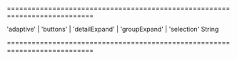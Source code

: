 ===========================================================================
<!--acceptValues-->'adaptive' | 'buttons' | 'detailExpand' | 'groupExpand' | 'selection'<!--/acceptValues-->
<!--type-->String<!--/type-->
===========================================================================

<!--shortDescription-->

<!--/shortDescription-->

<!--fullDescription-->

<!--/fullDescription-->